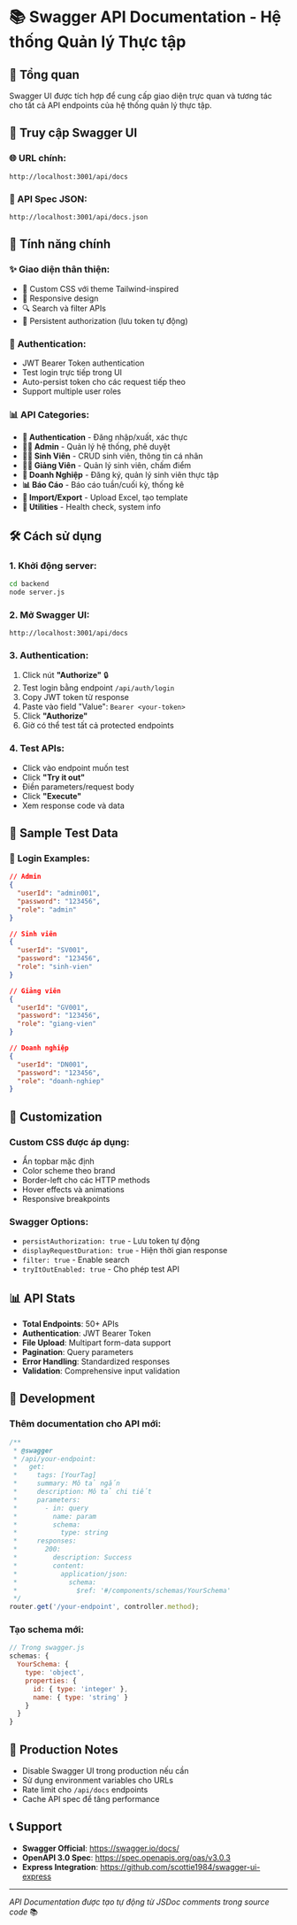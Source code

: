 # 📚 Swagger API Documentation - Hệ thống Quản lý Thực tập

## 🎯 Tổng quan

Swagger UI được tích hợp để cung cấp giao diện trực quan và tương tác cho tất cả API endpoints của hệ thống quản lý thực tập.

## 🚀 Truy cập Swagger UI

### 🌐 URL chính:
```
http://localhost:3001/api/docs
```

### 📄 API Spec JSON:
```
http://localhost:3001/api/docs.json
```

## 🔑 Tính năng chính

### ✨ **Giao diện thân thiện:**
- 🎨 Custom CSS với theme Tailwind-inspired
- 📱 Responsive design
- 🔍 Search và filter APIs
- 💾 Persistent authorization (lưu token tự động)

### 🔐 **Authentication:**
- JWT Bearer Token authentication
- Test login trực tiếp trong UI
- Auto-persist token cho các request tiếp theo
- Support multiple user roles

### 📊 **API Categories:**
- **🔐 Authentication** - Đăng nhập/xuất, xác thực
- **👨‍💼 Admin** - Quản lý hệ thống, phê duyệt
- **👨‍🎓 Sinh Viên** - CRUD sinh viên, thông tin cá nhân
- **👨‍🏫 Giảng Viên** - Quản lý sinh viên, chấm điểm
- **🏢 Doanh Nghiệp** - Đăng ký, quản lý sinh viên thực tập
- **📊 Báo Cáo** - Báo cáo tuần/cuối kỳ, thống kê
- **📁 Import/Export** - Upload Excel, tạo template
- **🔧 Utilities** - Health check, system info

## 🛠️ Cách sử dụng

### 1. **Khởi động server:**
```bash
cd backend
node server.js
```

### 2. **Mở Swagger UI:**
```
http://localhost:3001/api/docs
```

### 3. **Authentication:**
1. Click nút **"Authorize"** 🔒
2. Test login bằng endpoint `/api/auth/login`
3. Copy JWT token từ response
4. Paste vào field "Value": `Bearer <your-token>`
5. Click **"Authorize"**
6. Giờ có thể test tất cả protected endpoints

### 4. **Test APIs:**
- Click vào endpoint muốn test
- Click **"Try it out"**
- Điền parameters/request body
- Click **"Execute"**
- Xem response code và data

## 📝 Sample Test Data

### 🔐 **Login Examples:**

```json
// Admin
{
  "userId": "admin001",
  "password": "123456", 
  "role": "admin"
}

// Sinh viên
{
  "userId": "SV001",
  "password": "123456",
  "role": "sinh-vien"
}

// Giảng viên  
{
  "userId": "GV001",
  "password": "123456",
  "role": "giang-vien"
}

// Doanh nghiệp
{
  "userId": "DN001", 
  "password": "123456",
  "role": "doanh-nghiep"
}
```

## 🎨 Customization

### Custom CSS được áp dụng:
- Ẩn topbar mặc định
- Color scheme theo brand
- Border-left cho các HTTP methods
- Hover effects và animations
- Responsive breakpoints

### Swagger Options:
- `persistAuthorization: true` - Lưu token tự động
- `displayRequestDuration: true` - Hiện thời gian response
- `filter: true` - Enable search
- `tryItOutEnabled: true` - Cho phép test API

## 📊 API Stats

- **Total Endpoints**: 50+ APIs
- **Authentication**: JWT Bearer Token
- **File Upload**: Multipart form-data support
- **Pagination**: Query parameters
- **Error Handling**: Standardized responses
- **Validation**: Comprehensive input validation

## 🔧 Development

### Thêm documentation cho API mới:

```javascript
/**
 * @swagger
 * /api/your-endpoint:
 *   get:
 *     tags: [YourTag]
 *     summary: Mô tả ngắn
 *     description: Mô tả chi tiết
 *     parameters:
 *       - in: query
 *         name: param
 *         schema:
 *           type: string
 *     responses:
 *       200:
 *         description: Success
 *         content:
 *           application/json:
 *             schema:
 *               $ref: '#/components/schemas/YourSchema'
 */
router.get('/your-endpoint', controller.method);
```

### Tạo schema mới:

```javascript
// Trong swagger.js
schemas: {
  YourSchema: {
    type: 'object',
    properties: {
      id: { type: 'integer' },
      name: { type: 'string' }
    }
  }
}
```

## 🚀 Production Notes

- Disable Swagger UI trong production nếu cần
- Sử dụng environment variables cho URLs
- Rate limit cho `/api/docs` endpoints
- Cache API spec để tăng performance

## 📞 Support

- **Swagger Official**: https://swagger.io/docs/
- **OpenAPI 3.0 Spec**: https://spec.openapis.org/oas/v3.0.3
- **Express Integration**: https://github.com/scottie1984/swagger-ui-express

---
*API Documentation được tạo tự động từ JSDoc comments trong source code* 📚